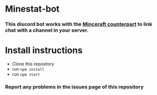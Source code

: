 # Minestat-bot

### This discord bot works with the [Minceraft counterpart](https://github.com/WasteofSpaceYT/Minestat) to link chat with a channel in your server.

# Install instructions
* Clone this repository
* run ```npm install```
* run ```npm start```

### Report any problems in the issues page of this repository
